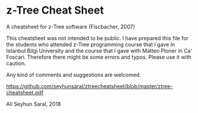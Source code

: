 # z-Tree Cheat Sheet
A cheatsheet for z-Tree software (Fiscbacher, 2007)

This cheatsheet was not intended to be public. I have prepared this file for the students who attended z-Tree programming course that I gave in Istanbul Bilgi University and the course that I gave with Matteo Ploner in Ca' Foscari. Therefore there might be some errors and typos. Please use it with caution.

Any kind of comments and suggestions are welcomed.

https://github.com/seyhunsaral/ztreecheatsheet/blob/master/ztree-cheatsheet.pdf

Ali Seyhun Saral, 2018
